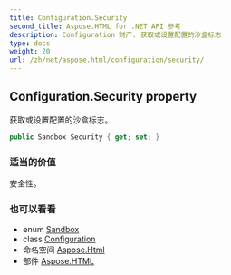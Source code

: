 ```yaml
---
title: Configuration.Security
second_title: Aspose.HTML for .NET API 参考
description: Configuration 财产. 获取或设置配置的沙盒标志
type: docs
weight: 20
url: /zh/net/aspose.html/configuration/security/
---
```

## Configuration.Security property

获取或设置配置的沙盒标志。

```csharp
public Sandbox Security { get; set; }
```

### 适当的价值

安全性。

### 也可以看看

* enum [Sandbox](../../sandbox/)
* class [Configuration](../)
* 命名空间 [Aspose.Html](../../configuration/)
* 部件 [Aspose.HTML](../../../)


